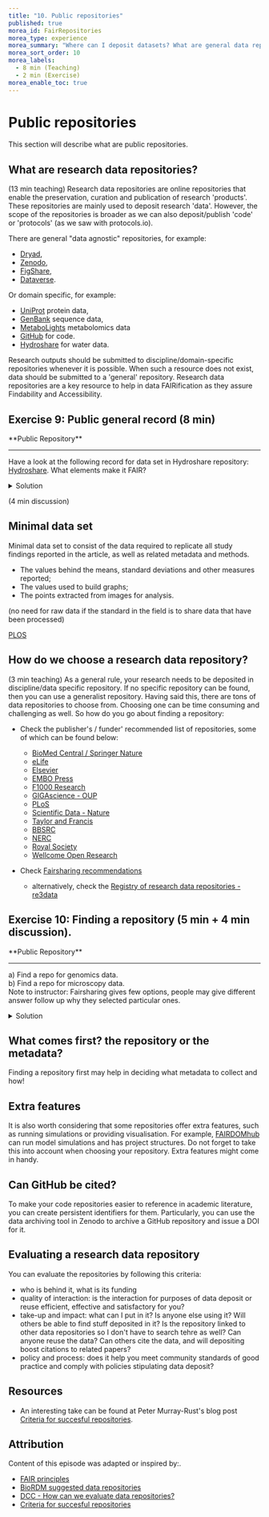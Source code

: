 ```yaml
---
title: "10. Public repositories"
published: true
morea_id: FairRepositories
morea_type: experience
morea_summary: "Where can I deposit datasets? What are general data repositories? How to find a repository?"
morea_sort_order: 10
morea_labels:
  - 8 min (Teaching)
  - 2 min (Exercise)
morea_enable_toc: true
---
```


# Public repositories
This section will describe what are public repositories.

## What are research data repositories?

(13 min teaching)
Research data repositories are online repositories that enable the preservation, curation and publication of research 'products'. These repositories are mainly used to deposit research 'data'. However, the scope of the repositories is broader as we can also deposit/publish 'code' or 'protocols' (as we saw with protocols.io).

There are general "data agnostic" repositories, for example:

- [Dryad](http://datadryad.org),
- [Zenodo](http://zenodo.org),
- [FigShare](http://figshare.com),
- [Dataverse](http://thedata.org).

Or domain specific, for example:

- [UniProt](https://www.uniprot.org/) protein data,
- [GenBank](https://www.ncbi.nlm.nih.gov/genbank/) sequence data,
- [MetaboLights](https://www.ebi.ac.uk/metabolights/) metabolomics data
- [GitHub](https://github.com/) for code.
- [Hydroshare](https://www.hydroshare.org/) for water data.

Research outputs should be submitted to discipline/domain-specific repositories whenever it is possible. When such a resource does not exist, data should be submitted to a 'general' repository.
Research data repositories are a key resource to help in data FAIRification as they
assure Findability and Accessibility.

## Exercise 9: Public general record (8 min)

<div class="alert alert-secondary" role="alert" markdown="1">
<i class="fa-solid fa-user-pen fa-xl"></i>  **Public Repository**
<hr/>

Have a look at the following record for data set in Hydroshare repository:
[Hydroshare](http://www.hydroshare.org/resource/96310f82dd5247ba8201955750093923).
What elements make it FAIR?

<details>
  <summary>Solution</summary>
<p>
The elements that make this deposit FAIR are:
</p>
<p>
Findable (persistent identifiers, easy to find data and metadata):
</p>

<ul>
<li>F1. (Meta)data are assigned a globally unique and persistent identifier - YES</li>
<li>F2. Data are described with rich metadata (defined by R1 below)- YES</li>
<li>F3. Metadata clearly and explicitly include the identifier of the data they describe - YES</li>
<li>F4. (Meta)data are registered or indexed in a searchable resource - YES</li>
</ul>


<p>
Accessible (The (meta)data retrievable by their identifier using a standard web protocols):</p>

<ul>
<li>A1. (Meta)data are retrievable by their identifier using a standardised communications protocol - YES</li>
<li>A2. Metadata are accessible, even when the data are no longer available - YES</li>
</ul>


<p>
Interoperable (The format of the data should be open and interpretable for various tools):
</p>

<ul>
<li>I1. (Meta)data use a formal, accessible, shared, and broadly applicable language for knowledge representation. - YES</li>
<li>I2. (Meta)data use vocabularies that follow FAIR principles - PARTIALLY</li>
<li>I3. (Meta)data include qualified references to other (meta)data - YES</li>
</ul>


<p>
Reusable (data should be well-described so that they can be replicated and/or combined in different settings, reuse states with a clear licence):
</p>

<ul>
<li>R1. (Meta)data are richly described with a plurality of accurate and relevant attributes - YES</li>
<li>R1.1. (Meta)data are released with a clear and accessible data usage license - YES</li>
<li>R1.2. (Meta)data are associated with detailed provenance - YES</li>
<li>R1.3. (Meta)data meet domain-relevant community standards - YES/PARTIALLY</li>
</ul>

</details>
</div>



(4 min discussion)

## Minimal data set

Minimal data set to consist of the data required to replicate all study findings reported
in the article, as well as related metadata and methods.

- The values behind the means, standard deviations and other measures reported;
- The values used to build graphs;
- The points extracted from images for analysis.

(no need for raw data if the standard in the field is to share data that have been processed)

[PLOS](https://journals.plos.org/plosbiology/s/data-availability)


## How do we choose a research data repository?

(3 min teaching)
As a general rule, your research needs to be deposited in discipline/data specific repository. If no specific repository can be found, then you can use a generalist repository. Having said this, there are tons of data repositories to choose from. Choosing one can be time consuming and challenging as well.
So how do you go about finding a repository:

- Check the publisher's / funder' recommended list of repositories, some of which can be found below:

  - [BioMed Central / Springer Nature](https://www.springernature.com/gp/authors/research-data-policy/recommended-repositories)
  - [eLife](https://submit.elifesciences.org/html/elife_author_instructions.html#policies)
  - [Elsevier](https://www.elsevier.com/about/policies/research-data)
  - [EMBO Press](https://www.embopress.org/page/journal/14602075/authorguide#datadeposition)
  - [F1000 Research](https://f1000research.com/for-authors/data-guidelines)
  - [GIGAscience - OUP](https://academic.oup.com/gigascience/pages/instructions_to_authors)
  - [PLoS](https://journals.plos.org/plosbiology/s/recommended-repositories)
  - [Scientific Data - Nature](https://www.nature.com/sdata/policies/repositories)
  - [Taylor and Francis](https://authorservices.taylorandfrancis.com/data-sharing-policies/repositories/)
  - [BBSRC](https://bbsrc.ukri.org/research/resources/)
  - [NERC](https://nerc.ukri.org/research/sites/environmental-data-service-eds/policy/)
  - [Royal Society](https://royalsociety.org/journals/ethics-policies/data-sharing-mining/)
  - [Wellcome Open Research](https://wellcomeopenresearch.org/for-authors/data-guidelines)

- Check [Fairsharing recommendations](https://fairsharing.org/recommendations/?q=)
  - alternatively, check the [Registry of research data repositories - re3data](https://www.re3data.org/)

## Exercise 10: Finding a repository (5 min + 4 min discussion).

<div class="alert alert-secondary" role="alert" markdown="1">
<i class="fa-solid fa-user-pen fa-xl"></i>  **Public Repository**
<hr/>

a) Find a repo for genomics data.  
b) Find a repo for microscopy data.  
Note to instructor: Fairsharing gives few options, people may give different answer follow up why they selected particular ones.

<details>
  <summary>Solution</summary>

<ul>
<li>GEO/SRA and ENA/ArrayExpress are good examples. Interestingly these repositories do not issue a DOI.  </li>
<li>IDR is good examples.  </li>
</ul>
A list of UoE BioRDM's recommended data repositories can be found <a href="https://www.wiki.ed.ac.uk/display/RDMS/Suggested+data+repositories">here</a>.

</details>
</div>



## What comes first? the repository or the metadata?

Finding a repository first may help in deciding what metadata to collect and how!


## Extra features

It is also worth considering that some repositories offer extra features, such as running simulations or providing visualisation. For example, [FAIRDOMhub](https://fairdomhub.org/) can run model simulations and has project structures. Do not forget to take this into account when choosing your repository. Extra features might come in handy.
>


## Can GitHub be cited?

To make your code repositories easier to reference in academic literature, you can create persistent identifiers for them. Particularly, you can use the data archiving tool in Zenodo to archive a GitHub repository and issue a DOI for it.


## Evaluating a research data repository

You can evaluate the repositories by following this criteria:

- who is behind it, what is its funding
- quality of interaction: is the interaction for purposes of data deposit or reuse efficient, effective and satisfactory for you?
- take-up and impact: what can I put in it? Is anyone else using it? Will others be able to find stuff deposited in it? Is the repository linked to other data repositories so I don't have to search tehre as well? Can anyone reuse the data? Can others cite the data, and will depositing boost citations to related papers?
- policy and process: does it help you meet community standards of good practice and comply with policies stipulating data deposit?

## Resources

- An interesting take can be found at Peter Murray-Rust's blog post [Criteria for succesful repositories](https://blogs.ch.cam.ac.uk/pmr/2011/08/19/criteria-for-successful-repositories/).

## Attribution

Content of this episode was adapted or inspired by:.

- [FAIR principles](https://www.go-fair.org/fair-principles/)
- [BioRDM suggested data repositories](https://www.wiki.ed.ac.uk/display/RDMS/Suggested+data+repositories)
- [DCC - How can we evaluate data repositories?](https://www.dcc.ac.uk/news/how-can-we-evaluate-data-repositories-pointers-dryaduk)
- [Criteria for succesful repositories](https://blogs.ch.cam.ac.uk/pmr/2011/08/19/criteria-for-successful-repositories/)
